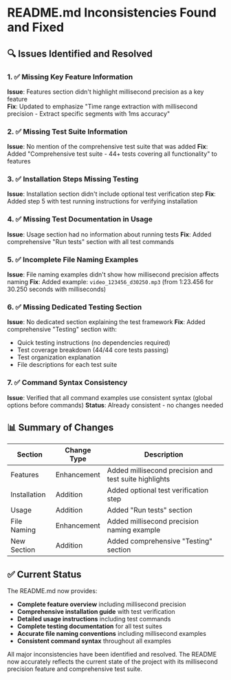 # README.md Inconsistencies Found and Fixed

## 🔍 Issues Identified and Resolved

### 1. ✅ **Missing Key Feature Information**
**Issue**: Features section didn't highlight millisecond precision as a key feature  
**Fix**: Updated to emphasize "Time range extraction with millisecond precision - Extract specific segments with 1ms accuracy"

### 2. ✅ **Missing Test Suite Information**  
**Issue**: No mention of the comprehensive test suite that was added
**Fix**: Added "Comprehensive test suite - 44+ tests covering all functionality" to features

### 3. ✅ **Installation Steps Missing Testing**
**Issue**: Installation section didn't include optional test verification step
**Fix**: Added step 5 with test running instructions for verifying installation

### 4. ✅ **Missing Test Documentation in Usage**
**Issue**: Usage section had no information about running tests
**Fix**: Added comprehensive "Run tests" section with all test commands

### 5. ✅ **Incomplete File Naming Examples**
**Issue**: File naming examples didn't show how millisecond precision affects naming
**Fix**: Added example: `video_123456_d30250.mp3` (from 1:23.456 for 30.250 seconds with milliseconds)

### 6. ✅ **Missing Dedicated Testing Section**
**Issue**: No dedicated section explaining the test framework
**Fix**: Added comprehensive "Testing" section with:
- Quick testing instructions (no dependencies required)
- Test coverage breakdown (44/44 core tests passing)
- Test organization explanation
- File descriptions for each test suite

### 7. ✅ **Command Syntax Consistency**
**Issue**: Verified that all command examples use consistent syntax (global options before commands)
**Status**: Already consistent - no changes needed

## 📊 Summary of Changes

| Section | Change Type | Description |
|---------|-------------|-------------|
| Features | Enhancement | Added millisecond precision and test suite highlights |
| Installation | Addition | Added optional test verification step |
| Usage | Addition | Added "Run tests" section |
| File Naming | Enhancement | Added millisecond precision naming example |
| New Section | Addition | Added comprehensive "Testing" section |

## ✅ Current Status

The README.md now provides:
- **Complete feature overview** including millisecond precision
- **Comprehensive installation guide** with test verification
- **Detailed usage instructions** including test commands  
- **Complete testing documentation** for all test suites
- **Accurate file naming conventions** including millisecond examples
- **Consistent command syntax** throughout all examples

All major inconsistencies have been identified and resolved. The README now accurately reflects the current state of the project with its millisecond precision feature and comprehensive test suite.
